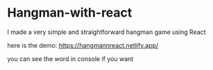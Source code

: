# Hangman-with-react
I made a very simple and straightforward hangman game using React


here is the demo: https://hangmannreact.netlify.app/

you can see the word in console if you want
